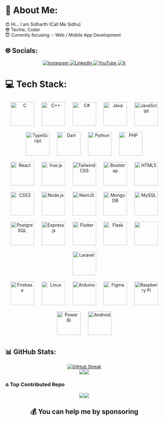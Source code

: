 

# 💫 About Me:
😍 Hi... I am Sidharth (Call Me Sidhu)<br>😎 Techie, Coder<br>😇 Currently focusing :- Web / Mobile App Development<br>


## 🌐 Socials:

<div align="center">
  <a href="https://instagram.com/callmesidhu__" target="_blank">
    <img src="https://img.shields.io/badge/Instagram-%23E4405F.svg?logo=Instagram&logoColor=white" alt="Instagram" />
  </a>
  <a href="https://www.linkedin.com/in/callmesidhu/" target="_blank">
    <img src="https://img.shields.io/badge/LinkedIn-%230077B5.svg?logo=linkedin&logoColor=white" alt="LinkedIn" />
  </a>
    <a href="https://youtube.com/@callmesidhuyt" target="_blank">
    <img src="https://img.shields.io/badge/YouTube-%23FF0000.svg?logo=YouTube&logoColor=white" alt="YouTube" />
  <a href="https://x.com/callmesidhu__" target="_blank">
    <img src="https://img.shields.io/badge/X-black.svg?logo=X&logoColor=white" alt="X" />
  </a>
  </a>
</div>


# 💻 Tech Stack:
<td valign="top" width="33%">

<div align="center">  
<a href="https://www.cprogramming.com/" target="_blank"><img style="margin: 10px" src="https://profilinator.rishav.dev/skills-assets/c-original.svg" alt="C" height="75" /></a>  
<a href="https://www.cplusplus.com/" target="_blank"><img style="margin: 10px" src="https://profilinator.rishav.dev/skills-assets/cplusplus-original.svg" alt="C++" height="75" /></a>  
<a href="https://docs.microsoft.com/en-us/dotnet/csharp/" target="_blank"><img style="margin: 10px" src="https://profilinator.rishav.dev/skills-assets/csharp-original.svg" alt="C#" height="75" /></a>  
<a href="https://www.java.com/" target="_blank"><img style="margin: 10px" src="https://profilinator.rishav.dev/skills-assets/java-original-wordmark.svg" alt="Java" height="75" /></a>  
<a href="https://www.javascript.com/" target="_blank"><img style="margin: 10px" src="https://profilinator.rishav.dev/skills-assets/javascript-original.svg" alt="JavaScript" height="75" /></a>  
<a href="https://www.typescriptlang.org/" target="_blank"><img style="margin: 10px" src="https://profilinator.rishav.dev/skills-assets/typescript-original.svg" alt="TypeScript" height="75" /></a>  
<a href="https://dart.dev/" target="_blank"><img style="margin: 10px" src="https://profilinator.rishav.dev/skills-assets/dartlang-icon.svg" alt="Dart" height="75" /></a>  
<a href="https://www.python.org/" target="_blank"><img style="margin: 10px" src="https://profilinator.rishav.dev/skills-assets/python-original.svg" alt="Python" height="75" /></a>  
<a href="https://www.php.net/" target="_blank"><img style="margin: 10px" src="https://profilinator.rishav.dev/skills-assets/php-original.svg" alt="PHP" height="75" /></a>  
</div>

</td><td valign="top" width="33%">

<div align="center">  
<a href="https://reactjs.org/" target="_blank"><img style="margin: 10px" src="https://profilinator.rishav.dev/skills-assets/react-original-wordmark.svg" alt="React" height="75" /></a>  
<a href="https://vuejs.org/" target="_blank"><img style="margin: 10px" src="https://profilinator.rishav.dev/skills-assets/vuejs-original-wordmark.svg" alt="Vue.js" height="75" /></a>  
<a href="https://www.tailwindcss.com/" target="_blank"><img style="margin: 10px" src="https://profilinator.rishav.dev/skills-assets/tailwindcss.svg" alt="Tailwind CSS" height="75" /></a>  
<a href="https://getbootstrap.com/docs/3.4/javascript/" target="_blank"><img style="margin: 10px" src="https://profilinator.rishav.dev/skills-assets/bootstrap-plain.svg" alt="Bootstrap" height="75" /></a>  
<a href="https://en.wikipedia.org/wiki/HTML5" target="_blank"><img style="margin: 10px" src="https://profilinator.rishav.dev/skills-assets/html5-original-wordmark.svg" alt="HTML5" height="75" /></a>  
<a href="https://www.w3schools.com/css/" target="_blank"><img style="margin: 10px" src="https://profilinator.rishav.dev/skills-assets/css3-original-wordmark.svg" alt="CSS3" height="75" /></a>  
<a href="https://nodejs.org/" target="_blank"><img style="margin: 10px" src="https://firebasestorage.googleapis.com/v0/b/reactnative-mobile-chat-app.appspot.com/o/Github%20icons%2Fnodejs.png?alt=media&token=5f202ed7-5546-48ec-8578-339d4e78553f" alt="Node.js" height="75" /></a>  
<a href="https://nextjs.org/" target="_blank"><img style="margin: 10px" src="https://profilinator.rishav.dev/skills-assets/nextjs.png" alt="NextJS" height="75" /></a>  
<a href="https://www.mongodb.com/" target="_blank"><img style="margin: 10px" src="https://profilinator.rishav.dev/skills-assets/mongodb-original-wordmark.svg" alt="MongoDB" height="75" /></a>  
<a href="https://www.mysql.com/" target="_blank"><img style="margin: 10px" src="https://firebasestorage.googleapis.com/v0/b/reactnative-mobile-chat-app.appspot.com/o/Github%20icons%2FMysql.png?alt=media&token=9f68a2d2-d138-484e-b127-26351aedb973" alt="MySQL" height="75" /></a>
<a href="https://www.postgresql.org/" target="_blank"><img style="margin: 10px" src="https://profilinator.rishav.dev/skills-assets/postgresql-original-wordmark.svg" alt="PostgreSQL" height="75" /></a>  
<a href="https://expressjs.com/" target="_blank"><img style="margin: 10px" src="https://firebasestorage.googleapis.com/v0/b/reactnative-mobile-chat-app.appspot.com/o/Github%20icons%2Fex.png?alt=media&token=a697fad5-0606-4e80-a759-219aa180a76c" alt="Express.js" height="75" /></a>
<a href="https://flutter.dev/" target="_blank"><img style="margin: 10px" src="https://profilinator.rishav.dev/skills-assets/flutterio-icon.svg" alt="Flutter" height="75" /></a>
<a href="https://flask.palletsprojects.com/" target="_blank"><img style="margin: 10px" src="https://firebasestorage.googleapis.com/v0/b/reactnative-mobile-chat-app.appspot.com/o/Github%20icons%2Fflask.png?alt=media&token=994d6ec2-71b4-43ab-8129-d9887577efdc" alt="Flask" height="75" /></a>
<a href="https://www.djangoproject.com/" target="_blank"><img style="margin: 10px" src="https://firebasestorage.googleapis.com/v0/b/reactnative-mobile-chat-app.appspot.com/o/Github%20icons%2Fdjango.png?alt=media&token=9e328608-86eb-49ce-ac1b-f23bd5ed4d26" alt"django" height="75"/></a>
<a href="https://laravel.com/" target="_blank"><img style="margin: 10px" src="https://firebasestorage.googleapis.com/v0/b/reactnative-mobile-chat-app.appspot.com/o/Github%20icons%2Flaravel.png?alt=media&token=cbd2a396-64dd-4cb2-a78d-5835663ef5d7" alt="Laravel" height="75"/></a>
</div>

</td><td valign="top" width="33%">

<div align="center">  
<a href="https://firebase.google.com/" target="_blank"><img style="margin: 10px" src="https://profilinator.rishav.dev/skills-assets/firebase.png" alt="Firebase" height="75" /></a>  
<a href="https://www.linux.org/" target="_blank"><img style="margin: 10px" src="https://profilinator.rishav.dev/skills-assets/linux-original.svg" alt="Linux" height="75" /></a>  
<a href="https://www.arduino.cc/" target="_blank"><img style="margin: 10px" src="https://profilinator.rishav.dev/skills-assets/arduino.png" alt="Arduino" height="75" /></a>  
<a href="https://www.figma.com/" target="_blank"><img style="margin: 10px" src="https://profilinator.rishav.dev/skills-assets/figma-icon.svg" alt="Figma" height="75" /></a>  
<a href="https://www.raspberrypi.org/" target="_blank"><img style="margin: 10px" src="https://firebasestorage.googleapis.com/v0/b/reactnative-mobile-chat-app.appspot.com/o/Github%20icons%2Fresberry.png?alt=media&token=e2f65801-209f-4e7a-8287-e087ff628199" alt="Raspberry Pi" height="75" /></a>  
<a href="https://powerbi.microsoft.com/en-us/" target="_blank"><img style="margin: 10px" src="https://firebasestorage.googleapis.com/v0/b/reactnative-mobile-chat-app.appspot.com/o/Github%20icons%2Fpowerbi.png?alt=media&token=935e59d6-3913-4f9a-b688-5cea1342a923" alt="Power Bi" height="75" /></a>  
<a href="https://www.android.com/intl/en_in/" target="_blank"><img style="margin: 10px" src="https://profilinator.rishav.dev/skills-assets/android-original-wordmark.svg" alt="Android" height="75" /></a>  
</div>

</td>


## 📊 GitHub Stats:
<div align='center'>
  
  
  <!-- GitHub Streak -->
  <a href="">
    <img src="https://github-readme-streak-stats.herokuapp.com?user=callmesidhu&theme=github-dark" alt="GitHub Streak" />
  </a>
  <br/>
  <div style="display: flex; justify-content:center; align-items: center;">
    <img src="http://github-profile-summary-cards.vercel.app/api/cards/stats?username=callmesidhu&theme=radical&hide_border=true" />
  <img src="https://github-readme-stats.vercel.app/api/top-langs/?username=callmesidhu&theme=radical&hide_border=true&include_all_commits=false&count_private=false&layout=compact" />
  </div>
</div>

### 🔝 Top Contributed Repo
<div align="center">
  <div style="display: flex; justify-content: center;">
    <img src="http://github-profile-summary-cards.vercel.app/api/cards/most-commit-language?username=callmesidhu&theme=radical&hide_border=true" />
    <img src="http://github-profile-summary-cards.vercel.app/api/cards/repos-per-language?username=callmesidhu&theme=radical&hide_border=true" />
  </div>

## 💰 You can help me by sponsoring




